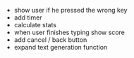 - show user if he pressed the wrong key
- add timer
- calculate stats
- when user finishes typing show score
- add cancel / back button
- expand text generation function
